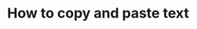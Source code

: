 ---
lang: en
layout: doc
permalink: /doc/how-to-copy-and-paste-text/
redirect_from:
- /doc/copy-paste/
- /en/doc/copy-paste/
- /doc/CopyPaste/
- /wiki/CopyPaste/
redirect_to: https://qubes-doc-rst.readthedocs.io/en/latest/user/how-to-guides/how-to-copy-and-paste-text.html
ref: 196
title: How to copy and paste text
---